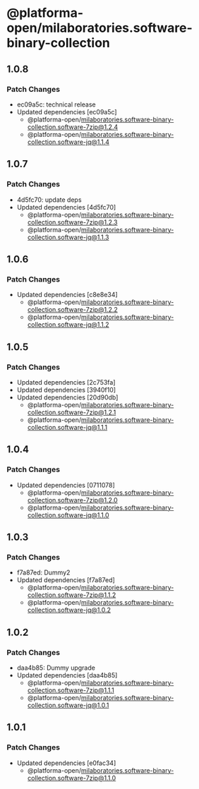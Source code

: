 # @platforma-open/milaboratories.software-binary-collection

## 1.0.8

### Patch Changes

- ec09a5c: technical release
- Updated dependencies [ec09a5c]
  - @platforma-open/milaboratories.software-binary-collection.software-7zip@1.2.4
  - @platforma-open/milaboratories.software-binary-collection.software-jq@1.1.4

## 1.0.7

### Patch Changes

- 4d5fc70: update deps
- Updated dependencies [4d5fc70]
  - @platforma-open/milaboratories.software-binary-collection.software-7zip@1.2.3
  - @platforma-open/milaboratories.software-binary-collection.software-jq@1.1.3

## 1.0.6

### Patch Changes

- Updated dependencies [c8e8e34]
  - @platforma-open/milaboratories.software-binary-collection.software-7zip@1.2.2
  - @platforma-open/milaboratories.software-binary-collection.software-jq@1.1.2

## 1.0.5

### Patch Changes

- Updated dependencies [2c753fa]
- Updated dependencies [3940f10]
- Updated dependencies [20d90db]
  - @platforma-open/milaboratories.software-binary-collection.software-7zip@1.2.1
  - @platforma-open/milaboratories.software-binary-collection.software-jq@1.1.1

## 1.0.4

### Patch Changes

- Updated dependencies [0711078]
  - @platforma-open/milaboratories.software-binary-collection.software-7zip@1.2.0
  - @platforma-open/milaboratories.software-binary-collection.software-jq@1.1.0

## 1.0.3

### Patch Changes

- f7a87ed: Dummy2
- Updated dependencies [f7a87ed]
  - @platforma-open/milaboratories.software-binary-collection.software-7zip@1.1.2
  - @platforma-open/milaboratories.software-binary-collection.software-jq@1.0.2

## 1.0.2

### Patch Changes

- daa4b85: Dummy upgrade
- Updated dependencies [daa4b85]
  - @platforma-open/milaboratories.software-binary-collection.software-7zip@1.1.1
  - @platforma-open/milaboratories.software-binary-collection.software-jq@1.0.1

## 1.0.1

### Patch Changes

- Updated dependencies [e0fac34]
  - @platforma-open/milaboratories.software-binary-collection.software-7zip@1.1.0
